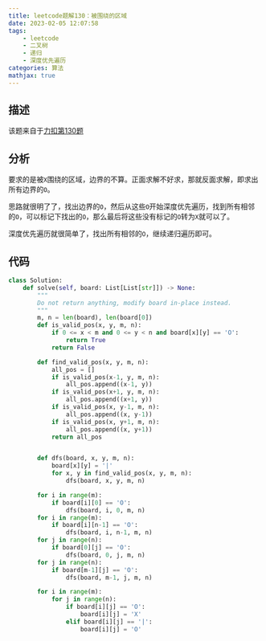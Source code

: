 ```yaml
---
title: leetcode题解130：被围绕的区域
date: 2023-02-05 12:07:58
tags:
    - leetcode
    - 二叉树
    - 递归
    - 深度优先遍历
categories: 算法
mathjax: true
---
```


## 描述

该题来自于[力扣第130题](https://leetcode.cn/problems/surrounded-regions/)

<!--more-->

## 分析

要求的是被`X`围绕的区域，边界的不算。正面求解不好求，那就反面求解，即求出所有边界的`O`。

思路就很明了了，找出边界的`O`，然后从这些`O`开始深度优先遍历，找到所有相邻的`O`，可以标记下找出的`O`，那么最后将这些没有标记的`O`转为`X`就可以了。

深度优先遍历就很简单了，找出所有相邻的`O`，继续递归遍历即可。

## 代码

```python
class Solution:
    def solve(self, board: List[List[str]]) -> None:
        """
        Do not return anything, modify board in-place instead.
        """
        m, n = len(board), len(board[0])
        def is_valid_pos(x, y, m, n):
            if 0 <= x < m and 0 <= y < n and board[x][y] == 'O':
                return True
            return False

        def find_valid_pos(x, y, m, n):
            all_pos = []
            if is_valid_pos(x-1, y, m, n):
                all_pos.append((x-1, y))
            if is_valid_pos(x+1, y, m, n):
                all_pos.append((x+1, y))
            if is_valid_pos(x, y-1, m, n):
                all_pos.append((x, y-1))
            if is_valid_pos(x, y+1, m, n):
                all_pos.append((x, y+1))
            return all_pos


        def dfs(board, x, y, m, n):
            board[x][y] = '|'
            for x, y in find_valid_pos(x, y, m, n):
                dfs(board, x, y, m, n)

        for i in range(m):
            if board[i][0] == 'O':
                dfs(board, i, 0, m, n)
        for i in range(m):
            if board[i][n-1] == 'O':
                dfs(board, i, n-1, m, n)
        for j in range(n):
            if board[0][j] == 'O':
                dfs(board, 0, j, m, n)
        for j in range(n):
            if board[m-1][j] == 'O':
                dfs(board, m-1, j, m, n)

        for i in range(m):
            for j in range(n):
                if board[i][j] == 'O':
                    board[i][j] = 'X'
                elif board[i][j] == '|':
                    board[i][j] = 'O'
```